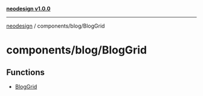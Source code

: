 [**neodesign v1.0.0**](../../../README.md)

***

[neodesign](../../../modules.md) / components/blog/BlogGrid

# components/blog/BlogGrid

## Functions

- [BlogGrid](functions/BlogGrid.md)

